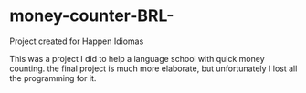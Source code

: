 # money-counter-BRL-
Project created for Happen Idiomas

This was a project I did to help a language school with quick money counting.
the final project is much more elaborate, but unfortunately I lost all the programming for it.
